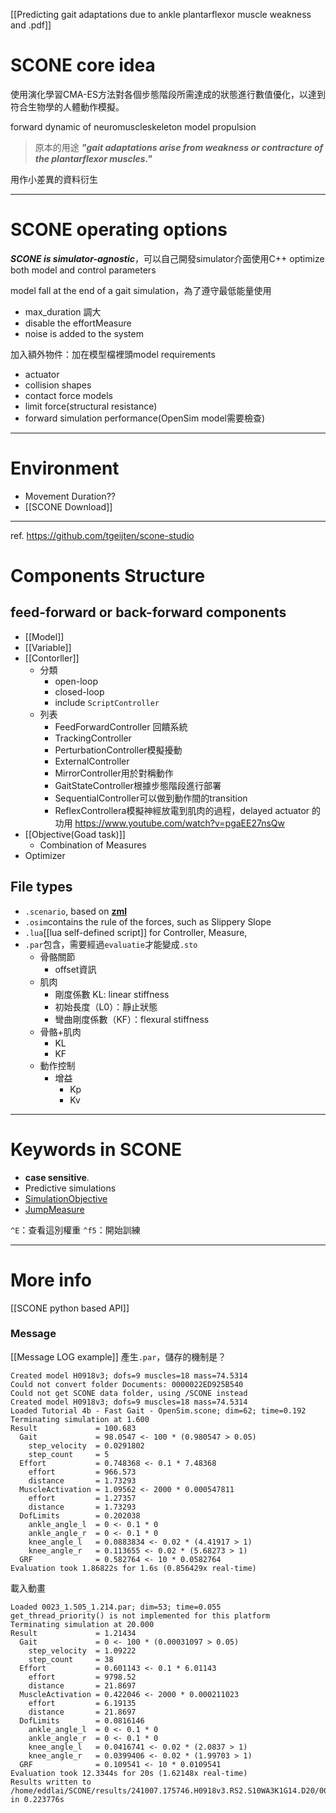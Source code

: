 [[Predicting gait adaptations due to ankle plantarflexor muscle weakness and .pdf]]
# SCONE core idea
使用演化學習CMA-ES方法對各個步態階段所需達成的狀態進行數值優化，以達到符合生物學的人體動作模擬。

forward dynamic of neuromuscleskeleton model propulsion
>原本的用途 ***"gait adaptations arise from weakness or contracture of the plantarflexor muscles."*** 

用作小差異的資料衍生

---
# SCONE operating options
***SCONE is simulator-agnostic***，可以自己開發simulator介面使用C++
optimize both model and control parameters

model fall at the end of a gait simulation，為了遵守最低能量使用
- max_duration 調大
- disable the effortMeasure
- noise is added to the system

加入額外物件：加在模型檔裡頭model requirements
- actuator
- collision shapes
- contact force models
- limit force(structural resistance)
- forward simulation performance(OpenSim model需要檢查)

---
# Environment
- Movement Duration??
- [[SCONE Download]]

---
ref. https://github.com/tgeijten/scone-studio
# Components Structure
## feed-forward or back-forward components
- [[Model]]
- [[Variable]]
- [[Contorller]]
	- 分類
		- open-loop
		- closed-loop
		- include `ScriptController`
	- 列表
		- FeedForwardController 回饋系統
		- TrackingController 
		- PerturbationController模擬擾動
		- ExternalController
		- MirrorController用於對稱動作
		- GaitStateController根據步態階段進行部署
		- SequentialController可以做到動作間的transition
		- ReflexControllera模擬神經放電到肌肉的過程，delayed actuator 的功用 https://www.youtube.com/watch?v=pgaEE27nsQw
- [[Objective(Goad task)]]
	- Combination of Measures
- Optimizer

## File types
- `.scenario`, based on **[zml](https://github.com/tgeijten/zml)**
- `.osim`contains the rule of the forces, such as Slippery Slope
- `.lua`[[lua self-defined script]] for Controller, Measure, 
- `.par`包含，需要經過`evaluatie`才能變成`.sto`
	- 骨骼關節
		- offset資訊
	- 肌肉
		- 剛度係數 KL: linear stiffness
		- 初始長度（L0）：靜止狀態
		- 彎曲剛度係數（KF）：flexural stiffness
	- 骨骼+肌肉
		- KL
		- KF
	- 動作控制
		- 增益
			- Kp
			- Kv

---
# Keywords in SCONE 
- **case sensitive**.
- Predictive simulations
- [SimulationObjective](https://scone.software/doku.php?id=ref:simulation_objective "ref:simulation_objective")
- [JumpMeasure](https://scone.software/doku.php?id=ref:jump_measure "ref:jump_measure")

`^E`：查看這別權重
`^f5`：開始訓練

---
# More info
[[SCONE python based API]]
### Message
[[Message LOG example]]
產生`.par`，儲存的機制是？
```
Created model H0918v3; dofs=9 muscles=18 mass=74.5314
Could not convert folder Documents: 0000022ED925B540
Could not get SCONE data folder, using /SCONE instead
Created model H0918v3; dofs=9 muscles=18 mass=74.5314
Loaded Tutorial 4b - Fast Gait - OpenSim.scone; dim=62; time=0.192
Terminating simulation at 1.600
Result             = 100.683
  Gait             = 98.0547 <- 100 * (0.980547 > 0.05)
    step_velocity  = 0.0291802
    step_count     = 5
  Effort           = 0.748368 <- 0.1 * 7.48368
    effort         = 966.573
    distance       = 1.73293
  MuscleActivation = 1.09562 <- 2000 * 0.000547811
    effort         = 1.27357
    distance       = 1.73293
  DofLimits        = 0.202038
    ankle_angle_l  = 0 <- 0.1 * 0
    ankle_angle_r  = 0 <- 0.1 * 0
    knee_angle_l   = 0.0883834 <- 0.02 * (4.41917 > 1)
    knee_angle_r   = 0.113655 <- 0.02 * (5.68273 > 1)
  GRF              = 0.582764 <- 10 * 0.0582764
Evaluation took 1.86822s for 1.6s (0.856429x real-time)
```
載入動畫
```
Loaded 0023_1.505_1.214.par; dim=53; time=0.055
get_thread_priority() is not implemented for this platform
Terminating simulation at 20.000
Result             = 1.21434
  Gait             = 0 <- 100 * (0.00031097 > 0.05)
    step_velocity  = 1.09222
    step_count     = 38
  Effort           = 0.601143 <- 0.1 * 6.01143
    effort         = 9798.52
    distance       = 21.8697
  MuscleActivation = 0.422046 <- 2000 * 0.000211023
    effort         = 6.19135
    distance       = 21.8697
  DofLimits        = 0.0816146
    ankle_angle_l  = 0 <- 0.1 * 0
    ankle_angle_r  = 0 <- 0.1 * 0
    knee_angle_l   = 0.0416741 <- 0.02 * (2.0837 > 1)
    knee_angle_r   = 0.0399406 <- 0.02 * (1.99703 > 1)
  GRF              = 0.109541 <- 10 * 0.0109541
Evaluation took 12.3344s for 20s (1.62148x real-time)
Results written to /home/eddlai/SCONE/results/241007.175746.H0918v3.RS2.S10WA3K1G14.D20/0023_1.505_1.214.par.sto in 0.223776s
```
